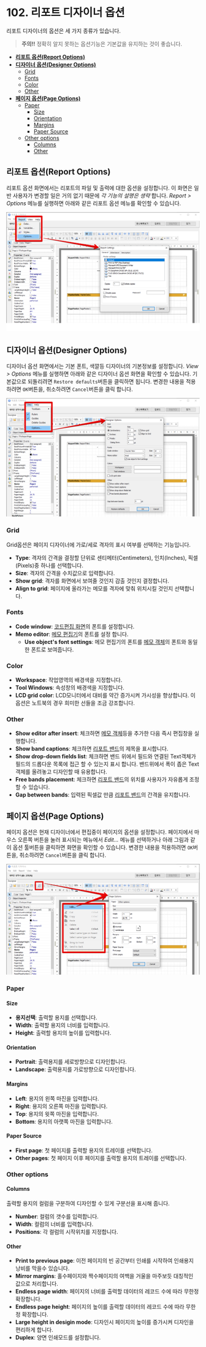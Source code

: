 # 102. 리포트 디자이너 옵션

리포트 디자이너의 옵션은 세 가지 종류가 있습니다.

> **주의!!** 정확히 알지 못하는 옵션기능은 기본값을 유지하는 것이 좋습니다.

* [**리포트 옵션\(Report Options\)**](102..md#리포트-옵션report-options)
* [**디자이너 옵션\(Designer Options\)**](102..md#디자이너-옵션designer-options)
  * [Grid](102..md#grid)
  * [Fonts](102..md#fonts)
  * [Color](102..md#color)
  * [Other](102..md#other)
* [**페이지 옵션\(Page Options\)**](102..md#페이지-옵션page-options)
  * [Paper](102..md#paper)
    * [Size](102..md#size)
    * [Orientation](102..md#orientation)
    * [Margins](102..md#margins)
    * [Paper Source](102..md#paper-source)
  * [Other options](102..md#other-options)
    * [Columns](102..md#columns)
    * [Other](102..md#other)

## **리포트 옵션\(Report Options\)**

리포트 옵션 화면에서는 리포트의 파일 및 출력에 대한 옵션을 설정합니다. 이 화면은 일반 사용자가 변경할 일은 거의 없기 때문에 _각 기능의 설명은 생략_ 합니다. _Report &gt; Options_ 메뉴를 실행하면 아래와 같은 리포트 옵션 메뉴를 확인할 수 있습니다.

![리포트 옵션](../../.gitbook/assets/_-74.png)

## **디자이너 옵션\(Designer Options\)**

디자이너 옵션 화면에서는 기본 폰트, 색깔등 디자이너의 기본정보를 설정합니다. _View &gt; Options_ 메뉴를 실행하면 아래와 같은 디자이너 옵션 화면을 확인할 수 있습니다. 기본값으로 되돌리려면 `Restore defaults`버튼을 클릭하면 됩니다. 변경한 내용을 적용하려면 `OK`버튼을, 취소하려면 `Cancel`버튼을 클릭 합니다.

![디자이너 옵션](../../.gitbook/assets/_%20%2866%29.png)

### Grid

Grid옵션은 페이지 디자이너에 가로/세로 격자의 표시 여부를 선택하는 기능입니다.

* **Type**: 격자의 간격을 결정할 단위로 센티메터\(Centimeters\), 인치\(Inches\), 픽셀\(Pixels\)중 하나를 선택합니다.
* **Size**: 격자의 간격을 수치값으로 입력합니다.
* **Show grid**: 격자를 화면에서 보여줄 것인지 감출 것인지 결정합니다.
* **Align to grid**: 페이지에 올라가는 메모를 격자에 맞춰 위치시킬 것인지 선택합니다.

### Fonts

* **Code window**: [코드편집 화면](https://github.com/wooritech/ilab-user-manual/tree/dc2557ca13b72c21cc07884c110e4e7920bff543/리포트양식만들기/100리포트디자이너이해하기/100리포트디자이너이해하기.md#코드편집-화면)의 폰트를 설정합니다.
* **Memo editor**: [메모 편집기](102..md)의 폰트를 설정 합니다.
  * **Use object's font settings**: 메모 편집기의 폰트를 [메모 객체](102..md)의 폰트와 동일한 폰트로 보여줍니다.

### Color

* **Workspace**: 작업영역의 배경색을 지정합니다.
* **Tool Windows**: 속성창의 배경색을 지정합니다.
* **LCD grid color**: LCD모니터에서 대비를 약간 증가시켜 가시성을 향상합니다. 이 옵션은 노트북의 경우 희미한 선들을 조금 강조합니다.

### Other

* **Show editor after insert**: 체크하면 [메모 객체](102..md)등을 추가한 다음 즉시 편집창을 실행합니다.
* **Show band captions**: 체크하면 [리포트 밴드](102..md)의 제목을 표시합니다.
* **Show drop-down fields list**: 체크하면 밴드 위에서 필드와 연결된 Text객체가 필드의 드롭다운 목록에 접근 할 수 있는지 표시 합니다. 밴드위에서 폭이 좁은 Text객체를 올려놓고 디자인할 때 유용합니다.
* **Free bands placement**: 체크하면 [리포트 밴드](102..md)의 위치를 사용자가 자유롭게 조정할 수 있습니다.
* **Gap between bands**: 입력된 픽셀값 만큼 [리포트 밴드](102..md)의 간격을 유지합니다.

## **페이지 옵션\(Page Options\)**

페이지 옵션은 현재 디자이너에서 편집중이 페이지의 옵션을 설정합니다. 페이지에서 마우스 오른쪽 버튼을 눌러 표시되는 메뉴에서 _Edit..._ 메뉴를 선택하거나 아래 그림과 같이 옵션 툴버튼을 클릭하면 화면을 확인할 수 있습니다. 변경한 내용을 적용하려면 `OK`버튼을, 취소하려면 `Cancel`버튼을 클릭 합니다.

![페이지 옵션](../../.gitbook/assets/_%20%287%29.png)

### Paper

#### Size

* **용지선택**: 출력할 용지를 선택합니다.
* **Width**: 출력할 용지의 너비를 입력합니다.
* **Height**: 출력할 용지의 높이를 입력합니다.

#### Orientation

* **Portrait**: 출력용지를 세로방향으로 디자인합니다.
* **Landscape**: 출력용지를 가로방향으로 디자인합니다.

#### Margins

* **Left**: 용지의 왼쪽 마진을 입력합니다.
* **Right**: 용지의 오른쪽 마진을 입력합니다.
* **Top**: 용지의 윗쪽 마진을 입력합니다.
* **Bottom**: 용지의 아랫쪽 마진을 입력합니다.

#### Paper Source

* **First page**: 첫 페이지를 출력할 용지의 트레이를 선택합니다.
* **Other pages**: 첫 페이지 이후 페이지를 출력할 용지의 트레이를 선택합니다.

### Other options

#### Columns

출력할 용지의 컬럼을 구분하여 디자인할 수 있게 구분선을 표시해 줍니다.

* **Number**: 컬럼의 갯수를 입력합니다.
* **Width**: 컬럼의 너비를 입력합니다.
* **Positions**: 각 컬럼의 시작위치를 지정합니다.

#### Other

* **Print to previous page**: 이전 페이지의 빈 공간부터 인쇄를 시작하여 인쇄용지 낭비를 막을수 있습니다.
* **Mirror margins**: 홀수페이지와 짝수페이지의 여백을 거울을 마주보듯 대칭적인 값으로 처리합니다.
* **Endless page width**: 페이지의 너비를 출력할 데이터의 레코드 수에 따라 무한정 확장합니다.
* **Endless page height**: 페이지의 높이를 출력할 데이터의 레코드 수에 따라 무한정 확장합니다.
* **Large height in desigin mode**: 디자인시 페이지의 높이를 증가시켜 디자인을 편리하게 합니다.
* **Duplex**: 양면 인쇄모드를 설정합니다.


